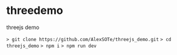 # threedemo
threejs demo

``> git clone https://github.com/AlexSOTe/threejs_demo.git``
``> cd threejs_demo``
``> npm i``
``> npm run dev``

